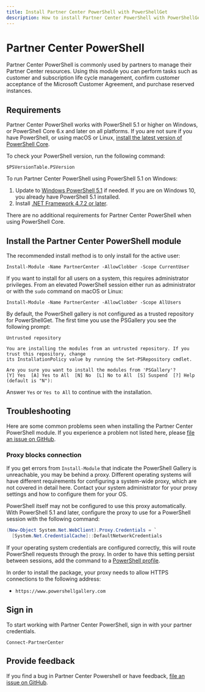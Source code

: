 ```yaml
---
title: Install Partner Center PowerShell with PowerShellGet
description: How to install Partner Center PowerShell with PowerShellGet
---
```


# Partner Center PowerShell

Partner Center PowerShell is commonly used by partners to manage their Partner Center resources. Using this module you can perform tasks such as customer and subscription life cycle management, confirm customer acceptance of the Microsoft Customer Agreement, and purchase reserved instances.

## Requirements

Partner Center PowerShell works with PowerShell 5.1 or higher on Windows, or PowerShell Core 6.x and later on all platforms. If you are not sure if you have PowerShell, or using macOS or Linux, [install the latest version of PowerShell Core](/powershell/scripting/install/installing-powershell#powershell-core).

To check your PowerShell version, run the following command:

```powershell-interactive
$PSVersionTable.PSVersion
```

To run Partner Center PowerShell using PowerShell 5.1 on Windows:

1. Update to [Windows PowerShell 5.1](/powershell/scripting/install/installing-windows-powershell#upgrading-existing-windows-powershell) if needed. If you are on Windows 10, you already have PowerShell 5.1 installed.
2. Install [.NET Framework 4.7.2 or later](/dotnet/framework/install).

There are no additional requirements for Partner Center PowerShell when using PowerShell Core.

## Install the Partner Center PowerShell module

The recommended install method is to only install for the active user:

```powershell-interactive
Install-Module -Name PartnerCenter -AllowClobber -Scope CurrentUser
```

If you want to install for all users on a system, this requires administrator privileges. From an elevated PowerShell session either run as administrator or with the `sudo` command on macOS or Linux:

```powershell-interactive
Install-Module -Name PartnerCenter -AllowClobber -Scope AllUsers
```

By default, the PowerShell gallery is not configured as a trusted repository for PowerShellGet. The first time you use the PSGallery you see the following prompt:

```output
Untrusted repository

You are installing the modules from an untrusted repository. If you trust this repository, change
its InstallationPolicy value by running the Set-PSRepository cmdlet.

Are you sure you want to install the modules from 'PSGallery'?
[Y] Yes  [A] Yes to All  [N] No  [L] No to All  [S] Suspend  [?] Help (default is "N"):
```

Answer `Yes` or `Yes to All` to continue with the installation.

## Troubleshooting

Here are some common problems seen when installing the Partner Center PowerShell module. If you experience a problem not listed here,
please [file an issue on GitHub](https://github.com/microsoft/partner-center-powershell/issues).

### Proxy blocks connection

If you get errors from `Install-Module` that indicate the PowerShell Gallery is unreachable, you may be behind a proxy. Different operating systems will have different requirements for configuring a system-wide proxy, which are not covered in detail here. Contact your system administrator for your proxy settings and how to configure them for your OS.

PowerShell itself may not be configured to use this proxy automatically. With PowerShell 5.1 and later, configure the proxy to use for a PowerShell session with the following command:

```powershell
(New-Object System.Net.WebClient).Proxy.Credentials = `
  [System.Net.CredentialCache]::DefaultNetworkCredentials
```

If your operating system credentials are configured correctly, this will route PowerShell requests through the proxy.
In order to have this setting persist between sessions, add the command to a
[PowerShell profile](/powershell/module/microsoft.powershell.core/about/about_profiles).

In order to install the package, your proxy needs to allow HTTPS connections to the following address:

* `https://www.powershellgallery.com`

## Sign in

To start working with Partner Center PowerShell, sign in with your partner credentials.

```powershell-interactive
Connect-PartnerCenter
```

## Provide feedback

If you find a bug in Partner Center Powershell or have feedback, [file an issue on GitHub](https://github.com/microsoft/partner-center-powershell/issues).
